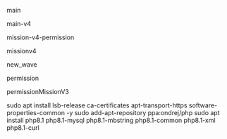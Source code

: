main

main-v4

mission-v4-permission

missionv4

new_wave

permission

permissionMissionV3

sudo apt install lsb-release ca-certificates apt-transport-https software-properties-common -y
sudo add-apt-repository ppa:ondrej/php
sudo apt install php8.1 php8.1-mysql php8.1-mbstring php8.1-common php8.1-xml php8.1-curl